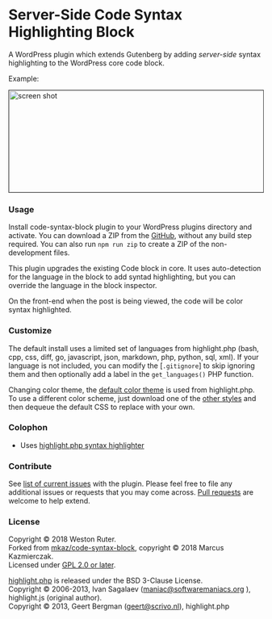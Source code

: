 
# Server-Side Code Syntax Highlighting Block

A WordPress plugin which extends Gutenberg by adding *server-side* syntax highlighting to the WordPress core code block.

Example:

<img src="screenshot.png" title="Screenshot example in use" alt="screen shot" width="554" height="202" style="border:1px solid #333">

### Usage

Install code-syntax-block plugin to your WordPress plugins directory and activate. You can download a ZIP from the [GitHub](https://github.com/westonruter/code-syntax-block), without any build step required. You can also run `npm run zip` to create a ZIP of the non-development files.

This plugin upgrades the existing Code block in core. It uses auto-detection for the language in the block to add syntad highlighting, but you can override the language in the block inspector.

On the front-end when the post is being viewed, the code will be color syntax highlighted.

### Customize

The default install uses a limited set of languages from highlight.php (bash, cpp, css, diff, go, javascript, json, markdown, php, python, sql, xml). If your language is not included, you can modify the [`.gitignore`] to skip ignoring them and then optionally add a label in the `get_languages()` PHP function.

Changing color theme, the [default color theme](https://github.com/scrivo/highlight.php/blob/master/styles/default.css) is used from highlight.php. To use a different color scheme, just download one of the [other styles](https://github.com/scrivo/highlight.php/tree/master/styles) and then dequeue the default CSS to replace with your own.

### Colophon

- Uses [highlight.php syntax highlighter](https://github.com/scrivo/highlight.php)

### Contribute

See [list of current issues](https://github.com/westonruter/code-syntax-block/issues) with the plugin. Please feel free to file any additional issues or requests that you may come across. [Pull requests](https://github.com/westonruter/code-syntax-block/pulls) are welcome to help extend.

### License

Copyright © 2018 Weston Ruter.  
Forked from [mkaz/code-syntax-block](https://github.com/mkaz/code-syntax-block), copyright © 2018 Marcus Kazmierczak.  
Licensed under [GPL 2.0 or later](https://opensource.org/licenses/GPL-2.0).

[highlight.php](https://github.com/scrivo/highlight.php) is released under the BSD 3-Clause License.  
Copyright © 2006-2013, Ivan Sagalaev (maniac@softwaremaniacs.org ), highlight.js (original author).  
Copyright © 2013, Geert Bergman (geert@scrivo.nl), highlight.php
